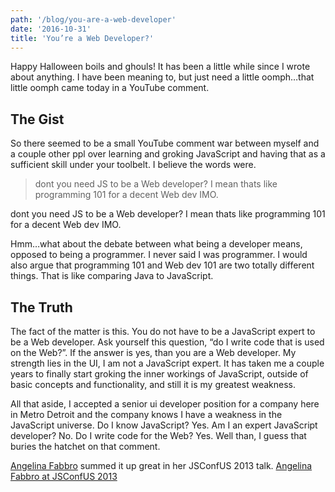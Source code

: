 ```yaml
---
path: '/blog/you-are-a-web-developer'
date: '2016-10-31'
title: 'You’re a Web Developer?'
---
```


Happy Halloween boils and ghouls! It has been a little while since I wrote about anything. I have been meaning to, but just need a little oomph…that little oomph came today in a YouTube comment.

## The Gist

So there seemed to be a small YouTube comment war between myself and a couple other ppl over learning and groking JavaScript and having that as a sufficient skill under your toolbelt. I believe the words were.

> dont you need JS to be a Web developer? I mean thats like programming 101 for a decent Web dev IMO.

dont you need JS to be a Web developer? I mean thats like programming 101 for a decent Web dev IMO.

Hmm…what about the debate between what being a developer means, opposed to being a programmer. I never said I was programmer. I would also argue that programming 101 and Web dev 101 are two totally different things. That is like comparing Java to JavaScript.

## The Truth

The fact of the matter is this. You do not have to be a JavaScript expert to be a Web developer. Ask yourself this question, “do I write code that is used on the Web?”. If the answer is yes, than you are a Web developer. My strength lies in the UI, I am not a JavaScript expert. It has taken me a couple years to finally start groking the inner workings of JavaScript, outside of basic concepts and functionality, and still it is my greatest weakness.

All that aside, I accepted a senior ui developer position for a company here in Metro Detroit and the company knows I have a weakness in the JavaScript universe. Do I know JavaScript? Yes. Am I an expert JavaScript developer? No. Do I write code for the Web? Yes. Well than, I guess that buries the hatchet on that comment.

[Angelina Fabbro](https://medium.com/u/a585b33a793?source=post_page-----986c5a4bdebb----------------------) summed it up great in her JSConfUS 2013 talk. [Angelina Fabbro at JSConfUS 2013](https://youtu.be/v0TFmdO4ZP0)
